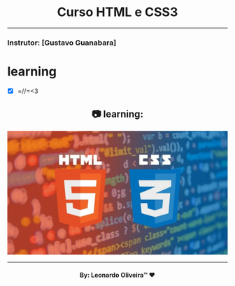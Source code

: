 <h1 align="center">
    Curso HTML e CSS3
    </h1>
  

_________
### Instrutor: [Gustavo Guanabara]

# learning
- [x] =//=<3


<h2 align="center"> 📷 learning:</h2>
<p align="center">
<img width="600" src="HTML5-e-CSS3.jpg">
</p>

_________
<h4 align="center"> <strong>By: Leonardo Oliveira™</strong> ❤ </h4>
